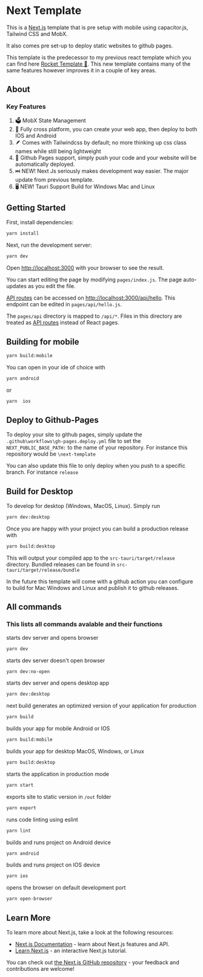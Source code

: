 # Next Template

This is a [Next.js](https://nextjs.org/) template that is pre setup with mobile using capacitor.js, Tailwind CSS and MobX.

It also comes pre set-up to deploy static websites to github pages.

This template is the predecessor to my previous react template which you can find here [Rocket Template 🚀](https://github.com/AndreCox/Rocket-Template). This new template contains many of the same features however improves it in a couple of key areas.

## About

### Key Features

1. 🗳️ MobX State Management
2. 📱 Fully cross platform, you can create your web app, then deploy to both IOS and Android
3. 🪶 Comes with Tailwindcss by default; no more thinking up css class names while still being lightweight
4. 📄 Github Pages support, simply push your code and your website will be automatically deployed.
5. ⏭️ NEW! Next Js seriously makes development way easier. The major update from previous template.
6. 🖥️ NEW! Tauri Support Build for Windows Mac and Linux

## Getting Started

First, install dependencies:

```bash
yarn install
```

Next, run the development server:

```bash
yarn dev
```

Open [http://localhost:3000](http://localhost:3000) with your browser to see the result.

You can start editing the page by modifying `pages/index.js`. The page auto-updates as you edit the file.

[API routes](https://nextjs.org/docs/api-routes/introduction) can be accessed on [http://localhost:3000/api/hello](http://localhost:3000/api/hello). This endpoint can be edited in `pages/api/hello.js`.

The `pages/api` directory is mapped to `/api/*`. Files in this directory are treated as [API routes](https://nextjs.org/docs/api-routes/introduction) instead of React pages.

## Building for mobile

```bash
yarn build:mobile
```

You can open in your ide of choice with

```bash
yarn android
```

or

```bash
yarn  ios
```

## Deploy to Github-Pages

To deploy your site to github pages, simply update the `.github\workflows\gh-pages.deploy.yml` file to set the `NEXT_PUBLIC_BASE_PATH:` to the name of your repository. For instance this repository would be `\next-template`

You can also update this file to only deploy when you push to a specific branch. For instance `release`

## Build for Desktop

To develop for desktop (Windows, MacOS, Linux). Simply run

```bash
yarn dev:desktop
```

Once you are happy with your project you can build a production release with

```bash
yarn build:desktop
```

This will output your compiled app to the `src-tauri/target/release` directory. Bundled releases can be found in `src-tauri/target/release/bundle`

In the future this template will come with a github action you can configure to build for Mac Windows and Linux and publish it to github releases.

## All commands

### This lists all commands avalable and their functions

starts dev server and opens browser

```bash
yarn dev
```

starts dev server doesn't open browser

```bash
yarn dev:no-open
```

starts dev server and opens desktop app

```bash
yarn dev:desktop
```

next build generates an optimized version of your application for production

```bash
yarn build
```

builds your app for mobile Android or IOS

```bash
yarn build:mobile
```

builds your app for desktop MacOS, Windows, or Linux

```bash
yarn build:desktop
```

starts the application in production mode

```bash
yarn start
```

exports site to static version in `/out` folder

```bash
yarn export
```

runs code linting using eslint

```bash
yarn lint
```

builds and runs project on Android device

```bash
yarn android
```

builds and runs project on IOS device

```bash
yarn ios
```

opens the browser on default development port

```bash
yarn open-browser
```

## Learn More

To learn more about Next.js, take a look at the following resources:

- [Next.js Documentation](https://nextjs.org/docs) - learn about Next.js features and API.
- [Learn Next.js](https://nextjs.org/learn) - an interactive Next.js tutorial.

You can check out [the Next.js GitHub repository](https://github.com/vercel/next.js/) - your feedback and contributions are welcome!
